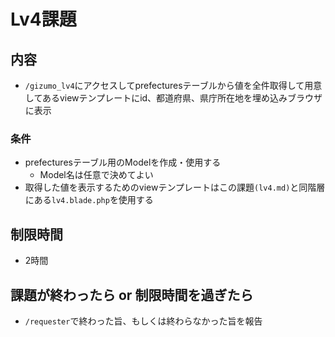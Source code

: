 # Lv4課題

## 内容
- `/gizumo_lv4`にアクセスしてprefecturesテーブルから値を全件取得して用意してあるviewテンプレートにid、都道府県、県庁所在地を埋め込みブラウザに表示
### 条件
  - prefecturesテーブル用のModelを作成・使用する
    - Model名は任意で決めてよい
  - 取得した値を表示するためのviewテンプレートはこの課題`(lv4.md)`と同階層にある`lv4.blade.php`を使用する

## 制限時間
- 2時間

## 課題が終わったら or 制限時間を過ぎたら
- `/requester`で終わった旨、もしくは終わらなかった旨を報告

